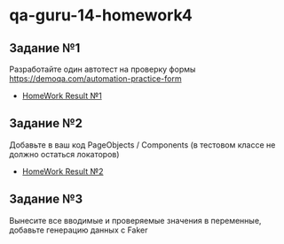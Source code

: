 # qa-guru-14-homework4

## Задание  №1

Разработайте один автотест на проверку формы https://demoqa.com/automation-practice-form




- [HomeWork Result №1](https://github.com/GermanMalykh/qa-guru-14-homework4/blob/main/src/test/java/com/demoqa/tests/SimpleRegistrationFormTests.java)

## Задание  №2

Добавьте в ваш код PageObjects / Components (в тестовом классе не должно остаться локаторов)


- [HomeWork Result №2](https://github.com/GermanMalykh/qa-guru-14-homework4/blob/main/src/test/java/com/demoqa/tests/PageObjectsPatternRegistrationFormTests.java)


## Задание  №3

Вынесите все вводимые и проверяемые значения в переменные, добавьте генерацию данных с Faker
